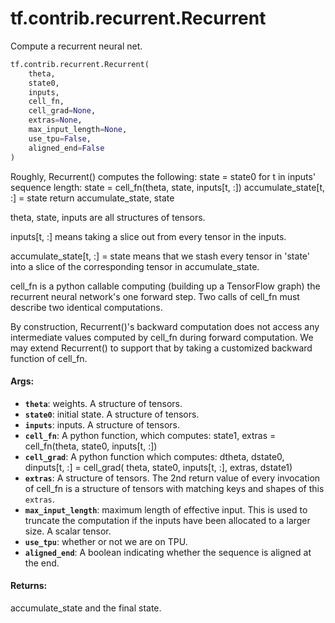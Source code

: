 <div itemscope itemtype="http://developers.google.com/ReferenceObject">
<meta itemprop="name" content="tf.contrib.recurrent.Recurrent" />
<meta itemprop="path" content="Stable" />
</div>

# tf.contrib.recurrent.Recurrent

Compute a recurrent neural net.

``` python
tf.contrib.recurrent.Recurrent(
    theta,
    state0,
    inputs,
    cell_fn,
    cell_grad=None,
    extras=None,
    max_input_length=None,
    use_tpu=False,
    aligned_end=False
)
```

<!-- Placeholder for "Used in" -->

Roughly, Recurrent() computes the following:
  state = state0
  for t in inputs' sequence length:
    state = cell_fn(theta, state, inputs[t, :])
    accumulate_state[t, :] = state
  return accumulate_state, state

theta, state, inputs are all structures of tensors.

inputs[t, :] means taking a slice out from every tensor in the inputs.

accumulate_state[t, :] = state means that we stash every tensor in
'state' into a slice of the corresponding tensor in
accumulate_state.

cell_fn is a python callable computing (building up a TensorFlow
graph) the recurrent neural network's one forward step. Two calls of
cell_fn must describe two identical computations.

By construction, Recurrent()'s backward computation does not access
any intermediate values computed by cell_fn during forward
computation. We may extend Recurrent() to support that by taking a
customized backward function of cell_fn.

#### Args:


* <b>`theta`</b>: weights. A structure of tensors.
* <b>`state0`</b>: initial state. A structure of tensors.
* <b>`inputs`</b>: inputs. A structure of tensors.
* <b>`cell_fn`</b>: A python function, which computes:
  state1, extras = cell_fn(theta, state0, inputs[t, :])
* <b>`cell_grad`</b>: A python function which computes:
  dtheta, dstate0, dinputs[t, :] = cell_grad(
    theta, state0, inputs[t, :], extras, dstate1)
* <b>`extras`</b>: A structure of tensors. The 2nd return value of every
  invocation of cell_fn is a structure of tensors with matching keys
  and shapes of  this `extras`.
* <b>`max_input_length`</b>: maximum length of effective input. This is used to
  truncate the computation if the inputs have been allocated to a
  larger size. A scalar tensor.
* <b>`use_tpu`</b>: whether or not we are on TPU.
* <b>`aligned_end`</b>: A boolean indicating whether the sequence is aligned at
  the end.


#### Returns:

accumulate_state and the final state.
